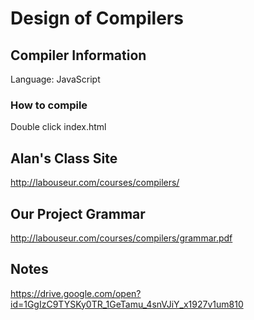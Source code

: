 # Design of Compilers
## Compiler Information
Language: JavaScript
### How to compile
Double click index.html
## Alan's Class Site
http://labouseur.com/courses/compilers/
## Our Project Grammar
http://labouseur.com/courses/compilers/grammar.pdf
## Notes
https://drive.google.com/open?id=1GgIzC9TYSKy0TR_1GeTamu_4snVJiY_x1927v1um810
